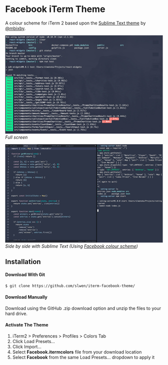 # Facebook iTerm Theme

A colour scheme for iTerm 2 based upon the [Sublime Text theme](https://github.com/mbixby/facebook-color-scheme) by [@mbixby](https://github.com/mbixby).

![full-screen](https://raw.githubusercontent.com/slwen/facebook-iterm-theme/master/previews/full-screen.jpg)
*Full screen*

![side-by-side](https://raw.githubusercontent.com/slwen/facebook-iterm-theme/master/previews/side-by-side.jpg)
*Side by side with Sublime Text (Using [Facebook colour scheme](https://github.com/mbixby/facebook-color-scheme))*

## Installation

#### Download With Git

```sh
$ git clone https://github.com/slwen/iterm-facebook-theme/
```

#### Download Manually

Download using the GitHub .zip download option and unzip the files to your hard drive.

#### Activate The Theme

1. iTerm2 > Preferences > Profiles > Colors Tab
2. Click Load Presets...
3. Click Import...
4. Select **Facebook.itermcolors** file from your download location
5. Select **Facebook** from the same Load Presets... dropdown to apply it
